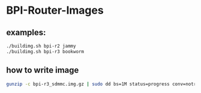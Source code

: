 # BPI-Router-Images

## examples:

```sh
./buildimg.sh bpi-r2 jammy
./buildimg.sh bpi-r3 bookworm
```

## how to write image

```sh
gunzip -c bpi-r3_sdmmc.img.gz | sudo dd bs=1M status=progress conv=notrunc,fsync of=/dev/sdX
```
